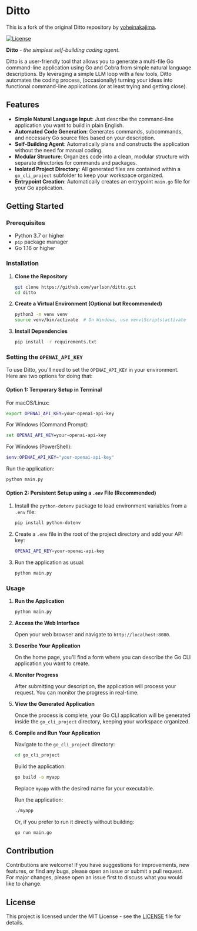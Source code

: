 # Ditto

This is a fork of the original Ditto repository by [yoheinakajima](https://github.com/yoheinakajima/ditto).

[![License](https://img.shields.io/github/license/yarlson/ditto)](LICENSE)

**Ditto** - *the simplest self-building coding agent*.

Ditto is a user-friendly tool that allows you to generate a multi-file Go command-line application using Go and Cobra from simple natural language descriptions. By leveraging a simple LLM loop with a few tools, Ditto automates the coding process, (occasionally) turning your ideas into functional command-line applications (or at least trying and getting close).

## Features

- **Simple Natural Language Input**: Just describe the command-line application you want to build in plain English.
- **Automated Code Generation**: Generates commands, subcommands, and necessary Go source files based on your description.
- **Self-Building Agent**: Automatically plans and constructs the application without the need for manual coding.
- **Modular Structure**: Organizes code into a clean, modular structure with separate directories for commands and packages.
- **Isolated Project Directory**: All generated files are contained within a `go_cli_project` subfolder to keep your workspace organized.
- **Entrypoint Creation**: Automatically creates an entrypoint `main.go` file for your Go application.

## Getting Started

### Prerequisites

- Python 3.7 or higher
- `pip` package manager
- Go 1.16 or higher

### Installation

1. **Clone the Repository**

   ```bash
   git clone https://github.com/yarlson/ditto.git
   cd ditto
   ```

2. **Create a Virtual Environment (Optional but Recommended)**

   ```bash
   python3 -m venv venv
   source venv/bin/activate  # On Windows, use venv\Scripts\activate
   ```

3. **Install Dependencies**

   ```bash
   pip install -r requirements.txt
   ```

### Setting the `OPENAI_API_KEY`

To use Ditto, you'll need to set the `OPENAI_API_KEY` in your environment. Here are two options for doing that:

#### Option 1: Temporary Setup in Terminal

For macOS/Linux:

```bash
export OPENAI_API_KEY=your-openai-api-key
```

For Windows (Command Prompt):

```cmd
set OPENAI_API_KEY=your-openai-api-key
```

For Windows (PowerShell):

```powershell
$env:OPENAI_API_KEY="your-openai-api-key"
```

Run the application:

```bash
python main.py
```

#### Option 2: Persistent Setup using a `.env` File (Recommended)

1. Install the `python-dotenv` package to load environment variables from a `.env` file:

   ```bash
   pip install python-dotenv
   ```

2. Create a `.env` file in the root of the project directory and add your API key:

   ```bash
   OPENAI_API_KEY=your-openai-api-key
   ```

3. Run the application as usual:

   ```bash
   python main.py
   ```

### Usage

1. **Run the Application**

   ```bash
   python main.py
   ```

2. **Access the Web Interface**

   Open your web browser and navigate to `http://localhost:8080`.

3. **Describe Your Application**

   On the home page, you'll find a form where you can describe the Go CLI application you want to create.

4. **Monitor Progress**

   After submitting your description, the application will process your request. You can monitor the progress in real-time.

5. **View the Generated Application**

   Once the process is complete, your Go CLI application will be generated inside the `go_cli_project` directory, keeping your workspace organized.

6. **Compile and Run Your Application**

   Navigate to the `go_cli_project` directory:

   ```bash
   cd go_cli_project
   ```

   Build the application:

   ```bash
   go build -o myapp
   ```

   Replace `myapp` with the desired name for your executable.

   Run the application:

   ```bash
   ./myapp
   ```

   Or, if you prefer to run it directly without building:

   ```bash
   go run main.go
   ```

## Contribution

Contributions are welcome! If you have suggestions for improvements, new features, or find any bugs, please open an issue or submit a pull request. For major changes, please open an issue first to discuss what you would like to change.

## License

This project is licensed under the MIT License - see the [LICENSE](LICENSE) file for details.
